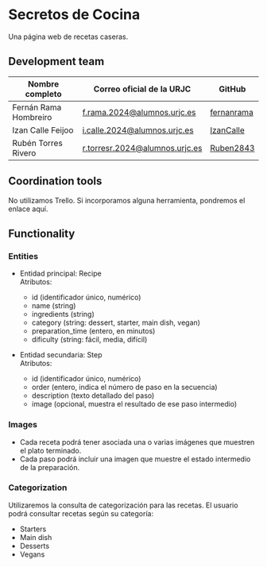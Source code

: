 # Secretos de Cocina

Una página web de recetas caseras.



## Development team

| Nombre completo         | Correo oficial de la URJC                | GitHub      |
|-------------------------|------------------------------------------|-------------|
| Fernán Rama Hombreiro   | f.rama.2024@alumnos.urjc.es              | [fernanrama](https://github.com/fernanrama) |
| Izan Calle Feijoo       | i.calle.2024@alumnos.urjc.es             | [IzanCalle](https://github.com/IzanCalle)   |
| Rubén Torres Rivero     | r.torresr.2024@alumnos.urjc.es           | [Ruben2843](https://github.com/Ruben2843)   |



## Coordination tools

No utilizamos Trello. 
Si incorporamos alguna herramienta, pondremos el enlace aquí.



## Functionality

###  Entities

- Entidad principal: Recipe  
  Atributos:  
  - id (identificador único, numérico)  
  - name (string)  
  - ingredients (string)    
  - category (string: dessert, starter, main dish, vegan)  
  - preparation_time (entero, en minutos)  
  - dificulty (string: fácil, media, difícil)  

- Entidad secundaria: Step  
  Atributos:  
  - id (identificador único, numérico)    
  - order (entero, indica el número de paso en la secuencia)  
  - description (texto detallado del paso)  
  - image (opcional, muestra el resultado de ese paso intermedio)  



### Images

- Cada receta podrá tener asociada una o varias imágenes que muestren el plato terminado.  
- Cada paso podrá incluir una imagen que muestre el estado intermedio de la preparación.  

### Categorization
Utilizaremos la consulta de categorización para las recetas. 
El usuario podrá consultar recetas según su categoría: 

- Starters 
- Main dish  
- Desserts  
- Vegans
